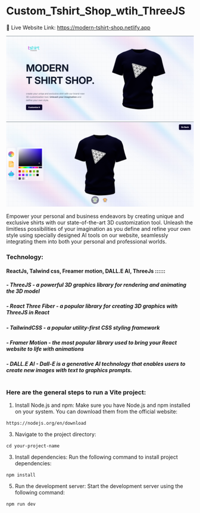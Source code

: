 # Custom_Tshirt_Shop_wtih_ThreeJS
🔗 Live Website Link: https://modern-tshirt-shop.netlify.app

![home page](./frontend//src/assets/home.png)
![customize page](./frontend//src/assets/customize.png)

Empower your personal and business endeavors by creating unique and
exclusive shirts with our state-of-the-art 3D customization tool. Unleash
the limitless possibilities of your imagination as you define and refine your
own style using specially designed AI tools on our website, seamlessly
integrating them into both your personal and professional worlds.
### Technology: 
####  ReactJs,  Talwind css,  Freamer motion,  DALL.E AI,  ThreeJs ::::::
##### - ThreeJS - a powerful 3D graphics library for rendering and animating the 3D model
##### -  React Three Fiber - a popular library for creating 3D graphics with ThreeJS in React
##### - TailwindCSS - a popular utility-first CSS styling framework
##### -  Framer Motion - the most popular library used to bring your React website to life with animations
##### - DALL.E AI - Dall-E is a generative AI technology that enables users to create new images with text to graphics prompts. <br/> <br/>

### Here are the general steps to run a Vite project:

1. Install Node.js and npm:
Make sure you have Node.js and npm installed on your system. You can download them from the official website:

```
https://nodejs.org/en/download
```
3. Navigate to the project directory:
```
cd your-project-name
```

3. Install dependencies:
Run the following command to install project dependencies:
```
npm install
```

5. Run the development server:
Start the development server using the following command:
```
npm run dev
```



